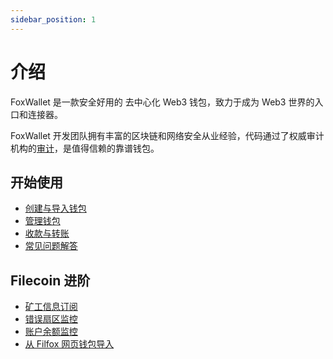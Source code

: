 ```yaml
---
sidebar_position: 1
---
```


# 介绍
FoxWallet 是一款安全好用的 去中心化 Web3 钱包，致力于成为 Web3 世界的入口和连接器。

FoxWallet 开发团队拥有丰富的区块链和网络安全从业经验，代码通过了权威审计机构的[审计](https://www.certik.org/projects/fox-wallet)，是值得信赖的靠谱钱包。

## 开始使用
* [创建与导入钱包](./create-wallet.md)
* [管理钱包](./manage-wallet.md)
* [收款与转账](./manage-funds.md)
* [常见问题解答](./faq.md)

## Filecoin 进阶
* [矿工信息订阅](./filecoin-advance/subscribe-miner.md)
* [错误扇区监控](./filecoin-advance/faulty-sector-monitor.md)
* [账户余额监控](./filecoin-advance/balance-monitor.md)
* [从 Filfox 网页钱包导入](./filecoin-advance/import-from-filfox.md)




